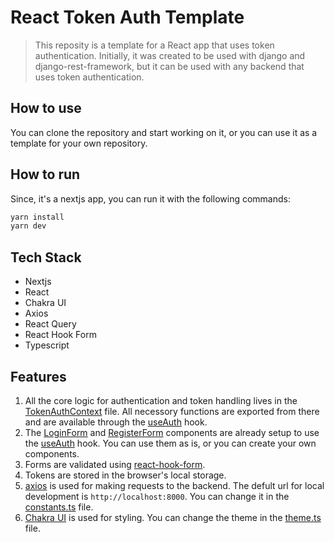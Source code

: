 # React Token Auth Template

> This reposity is a template for a React app that uses token authentication.
> Initially, it was created to be used with django and django-rest-framework, but it can be used with any backend that uses token authentication.

## How to use

You can clone the repository and start working on it, or you can use it as a template for your own repository.

## How to run

Since, it's a nextjs app, you can run it with the following commands:

```bash
yarn install
yarn dev
```

## Tech Stack

- Nextjs
- React
- Chakra UI
- Axios
- React Query
- React Hook Form
- Typescript

## Features

1. All the core logic for authentication and token handling lives in the [TokenAuthContext](./src/context/TokenAuthContext.tsx) file. All necessory functions are exported from there and are available through the [useAuth](./src/hooks/useAuth.ts) hook.
2. The [LoginForm](./src/pages/auth/login.tsx) and [RegisterForm](./src/pages/auth/register.tsx) components are already setup to use the [useAuth](./src/hooks/useAuth.ts) hook. You can use them as is, or you can create your own components.
3. Forms are validated using [react-hook-form](https://react-hook-form.com/).
4. Tokens are stored in the browser's local storage.
5. [axios](https://axios-http.com/) is used for making requests to the backend. The defult url for local development is `http://localhost:8000`. You can change it in the [constants.ts](./src/utils/constants.ts) file.
6. [Chakra UI](https://chakra-ui.com/) is used for styling. You can change the theme in the [theme.ts](./src/theme/theme.ts) file.
